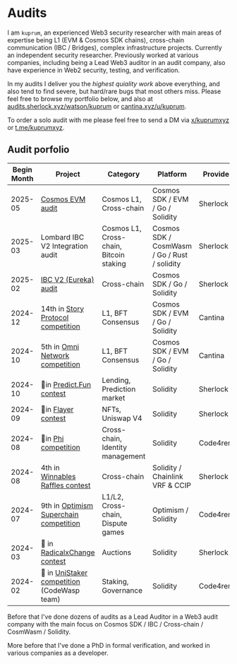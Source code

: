 # Audits

I am `kuprum`, an experienced Web3 security researcher with main areas of expertise being L1 (EVM & Cosmos SDK chains), cross-chain communication (IBC / Bridges), complex infrastructure projects. Currently an independent security researcher. Previously worked at various companies, including being a Lead Web3 auditor in an audit company, also have experience in Web2 security, testing, and verification.

In my audits I deliver you the _highest quiality work_ above everything, and also tend to find severe, but hard/rare bugs that most others miss. Please feel free to browse my portfolio below, and also at [audits.sherlock.xyz/watson/kuprum](https://audits.sherlock.xyz/watson/kuprum) or [cantina.xyz/u/kuprum](https://cantina.xyz/u/kuprum).

To order a solo audit with me please feel free to send a DM via [x/kuprumxyz](https://x.com/kuprumxyz) or [t.me/kuprumxyz](https://t.me/kuprumxyz).

## Audit porfolio

| Begin Month | Project | Category  | Platform | Provider |
| -------- | ------- | -------- | ------- | ------- |
| 2025-05 | [Cosmos EVM audit](https://github.com/cosmos/evm/blob/main/docs/audits/sherlock_2025_07_28_final.pdf) | Cosmos L1, Cross-chain | Cosmos SDK / EVM / Go / Solidity | Sherlock |
| 2025-03 | Lombard IBC V2 Integration audit | Cosmos L1, Cross-chain, Bitcoin staking | Cosmos SDK / CosmWasm / Go / Rust / solidity | Sherlock |
| 2025-02 | [IBC V2 (Eureka) audit](https://github.com/cosmos/ibc-go/blob/main/docs/audits/IBC-v2/IBC-v2-April-2025-Collaborative-Audit-Report.pdf) | Cross-chain | Cosmos SDK / Go / Solidity | Sherlock |
| 2024-12 | 14th in [Story Protocol competition](https://cantina.xyz/competitions/0561defa-eeb2-4a74-8884-5d7a873afa58/leaderboard) | L1, BFT Consensus | Cosmos SDK / EVM / Go / Solidity | Cantina |
| 2024-10 | 5th in [Omni Network competition](https://cantina.xyz/competitions/d139882b-2d3a-49ac-9849-9dccef584090/leaderboard) | L1, BFT Consensus | Cosmos SDK / EVM / Go / Solidity | Cantina |
| 2024-10 | 🥈in [Predict.Fun contest](https://audits.sherlock.xyz/contests/561?filter=results) | Lending, Prediction market | Solidity | Sherlock |
| 2024-09 | 🥇in [Flayer contest](https://audits.sherlock.xyz/contests/468?filter=results) | NFTs, Uniswap V4 | Solidity | Sherlock |
| 2024-08 | 🥉in [Phi competition](https://code4rena.com/audits/2024-08-phi) | Cross-chain, Identity management | Solidity | Code4rena |
| 2024-08 | 4th in [Winnables Raffles contest](https://audits.sherlock.xyz/contests/516?filter=results) | Cross-chain | Solidity / Chainlink VRF & CCIP | Sherlock |
| 2024-07 | 9th in [Optimism Superchain competition](https://code4rena.com/audits/2024-07-optimism-superchain) | L1/L2, Cross-chain, Dispute games | Optimism / Solidity | Code4rena |
| 2024-03 | 🥉 in [RadicalxChange contest](https://audits.sherlock.xyz/contests/191?filter=results) | Auctions | Solidity | Sherlock |
| 2024-02 | 🥇 in [UniStaker competition](https://code4rena.com/audits/2024-02-unistaker-infrastructure) (CodeWasp team) | Staking, Governance | Solidity | Code4rena |

Before that I've done dozens of audits as a Lead Auditor in a Web3 audit company with the main focus on Cosmos SDK / IBC / Cross-chain / CosmWasm / Solidity.

More before that I've done a PhD in formal verification, and worked in various companies as a developer.
